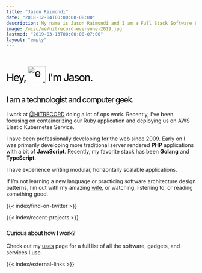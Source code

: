 ```yaml
---
title: "Jason Raimondi"
date: "2018-12-04T00:00:00-08:00"
description: My name is Jason Raimondi and I am a Full Stack Software Engineer based out of Los Angeles. My focus has been in web systems, building and deploying server and client web applications. I am a technologist and all around computer geek; give me a computer and I will be hacking in minutes, occupied for days.
image: /misc/me/hitrecord-everyone-2019.jpg
lastmod: "2019-03-13T00:00:00-07:00"
layout: "empty"
---
```


<style type="text/css">
	.home h1 picture img {
		position: relative; 
		top: 0.5rem;
		height: 3rem; 
	}
	.home h1, 
	.home h2, 
	.home h3, 
	.home h4, 
	.home h5, 
	.home h6 {
		font-weight: 500;
	}
	.home h1 {
		letter-spacing: -2px;
	}
	.home h2 {
		letter-spacing: -1.5px;
	}
	.home h3 {
		letter-spacing: -1px;
	}
</style>

<div class="home">

<h1 class="h1 font-mono">
    Hey,
    <picture>
		<!-- <source srcset="/misc/me/animoji-hi.webp, /misc/me/animoji-hi@2x.webp 2x" type="image/webp"> -->
        <source srcset="/misc/me/animoji-hi.png, /misc/me/animoji-hi@2x.png 2x" type="image/png">
        <img src="/misc/me/animoji-hi.png" alt="emoji of me waving hi"/>
    </picture>
    I'm Jason.
</h1>

<h2 class="font-mono">I am a technologist and computer geek.</h2>

I work at <a href="https://twitter.com/hitrecord" target="_blank" rel="nofollow">@HITRECORD</a> doing a lot of ops work. Recently, I've been focusing on containerizing our Ruby application and deploying us on AWS Elastic Kubernetes Service.

I have been professionally developing for the web since 2009. Early on I was primarily developing more traditional server rendered **PHP** applications with a bit of  **JavaScript**. Recently, my favorite stack has been **Golang** and **TypeScript**.

I have experience writing modular, horizontally scalable applications.

If I’m not learning a new language or practicing software architecture design patterns, I’m out with my amazing [wife](//kimcalderone.com), or watching, listening to, or reading something good.

{{< index/find-on-twitter >}}

{{< index/recent-projects >}}

<h3 class="font-mono">Curious about how I work?</h3>

Check out my [uses](/uses) page for a full list of all the software, gadgets, and services I use.

{{< index/external-links >}}

</div>

<!-- 

<script>
function setRandomPicture() {
    const pictures = [
        '/misc/me/us.png',
        '/misc/me/codecraft-2018.jpg',
        // '/misc/me/colorado-2018.jpg',
        // '/misc/me/hitrecord-everyone-2019.jpg',
        // '/misc/me/event-farmers-hiking-2019.jpg',
    ];
    const randomPictureLink = pictures[Math.floor(Math.random()*pictures.length)];
    const picture = document.getElementById("js-feature-image");
    picture.src = '' + randomPictureLink;
}
setRandomPicture();
</script>

My passion is for writing software with a clean architecture. I have been a student of TDD, practicing daily since late 2016. I build applications following the [The Twelve-Factor App](https://12factor.net/) methodology.

I received a really fancy piece of paper in 2013 from the _University of Florida_ that: _Bachelors of Fine Arts_ in _Digital Media_. I formed Digital Canvas Design LLC in January of 2014 to maintain my professional work.

If I’m not learning a new language or practicing software architecture design patterns, I'm out with my amazing  or watching, listening to, or reading to a good movie or book. 

-->
